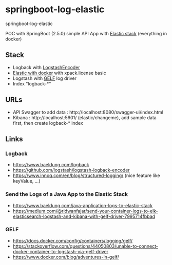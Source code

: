 # springboot-log-elastic

springboot-log-elastic

POC with SpringBoot (2.5.0) simple API App with [Elastic stack](https://www.elastic.co/fr/) (everything in docker)

## Stack

 - Logback with [LogstashEncoder](https://github.com/logstash/logstash-logback-encoder)
 - [Elastic with docker](https://github.com/deviantony/docker-elk) with xpack.license basic
 - Logstash with [GELF](https://docs.docker.com/config/containers/logging/gelf/) log driver
 - Index "logback-*"

## URLs

 - API Swagger to add data : http://localhost:8080/swagger-ui/index.html
 - Kibana : http://localhost:5601/ (elastic/changeme), add sample data first, then create logback-* index

## Links

### Logback

 - https://www.baeldung.com/logback
 - https://github.com/logstash/logstash-logback-encoder
 - https://www.innoq.com/en/blog/structured-logging/ (nice feature like keyValue, ...)

### Send the Logs of a Java App to the Elastic Stack

 - https://www.baeldung.com/java-application-logs-to-elastic-stack	
 - https://medium.com/@ridwanfajar/send-your-container-logs-to-elk-elasticsearch-logstash-and-kibana-with-gelf-driver-7995714fbbad

### GELF

 - https://docs.docker.com/config/containers/logging/gelf/
 - https://stackoverflow.com/questions/44050803/unable-to-connect-docker-container-to-logstash-via-gelf-driver
 - https://www.docker.com/blog/adventures-in-gelf/

